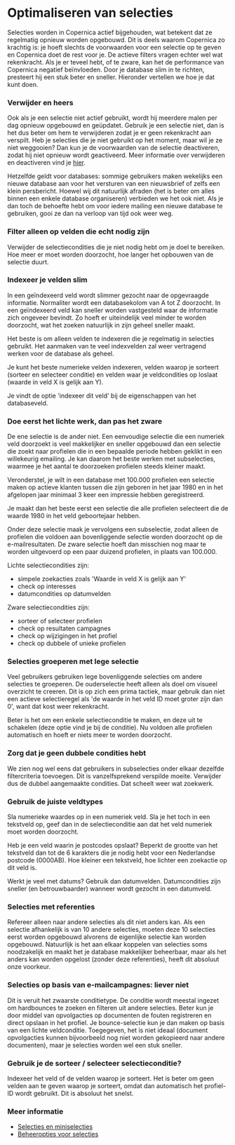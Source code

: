 # Optimaliseren van selecties

Selecties worden in Copernica actief bijgehouden, wat betekent dat ze 
regelmatig opnieuw worden opgebouwd. Dit is deels waarom Copernica zo 
krachtig is: je hoeft slechts de voorwaarden voor een selectie op te geven 
en Copernica doet de rest voor je. De actieve filters vragen echter wel wat 
rekenkracht. Als je er teveel hebt, of te zware, kan het de performance van 
Copernica negatief beïnvloeden. Door je database slim in te richten, 
presteert hij een stuk beter en sneller. Hieronder vertellen we hoe je 
dat kunt doen.

### Verwijder en heers
Ook als je een selectie niet actief gebruikt, wordt hij meerdere malen 
per dag opnieuw opgebouwd en geüpdatet. Gebruik je een selectie niet, 
dan is het dus beter om hem te verwijderen zodat je er geen rekenkracht 
aan verspilt. Heb je selecties die je niet gebruikt op het moment, maar 
wil je ze niet weggooien? Dan kun je de voorwaarden van de selectie 
deactiveren, zodat hij niet opnieuw wordt geactiveerd.
Meer informatie over verwijderen en deactiveren vind je [hier](selections-settings).

Hetzelfde geldt voor databases: sommige gebruikers maken wekelijks een 
nieuwe database aan voor het versturen van een nieuwsbrief of zelfs een 
klein persbericht. Hoewel wij dit natuurlijk afraden (het is beter om alles 
binnen een enkele database organiseren) verbieden we het ook niet. Als 
je dan toch de behoefte hebt om voor iedere mailing een nieuwe database 
te gebruiken, gooi ze dan na verloop van tijd ook weer weg.

### Filter alleen op velden die echt nodig zijn
Verwijder de selectiecondities die je niet nodig hebt om je doel te bereiken. 
Hoe meer er moet worden doorzocht, hoe langer het opbouwen van de selectie duurt.

### Indexeer je velden slim

In een geïndexeerd veld wordt slimmer gezocht naar de opgevraagde
informatie. Normaliter wordt een databasekolom van A tot Z doorzocht. In
een geïndexeerd veld kan sneller worden vastgesteld waar de informatie
zich ongeveer bevindt. Zo hoeft er uiteindelijk veel minder te worden
doorzocht, wat het zoeken natuurlijk in zijn geheel sneller maakt. 

Het beste is om alleen velden te indexeren die je regelmatig in
selecties gebruikt. Het aanmaken van te veel indexvelden zal weer
vertragend werken voor de database als geheel. 

Je kunt het beste numerieke velden indexeren, velden waarop je sorteert
(sorteer en selecteer conditie) en velden waar je veldcondities op
loslaat (waarde in veld X is gelijk aan Y).

Je vindt de optie 'indexeer dit veld' bij de eigenschappen van het
databaseveld.

### Doe eerst het lichte werk, dan pas het zware

De ene selectie is de ander niet. Een eenvoudige selectie die een
numeriek veld doorzoekt is veel makkelijker en sneller opgebouwd dan
een selectie die zoekt naar profielen die in een bepaalde periode hebben
geklikt in een willekeurig emailing. Je kan daarom het beste werken met
subselecties, waarmee je het aantal te doorzoeken profielen steeds
kleiner maakt.

Veronderstel, je wilt in een database met 100.000 profielen een selectie
maken op actieve klanten tussen die zijn geboren in het jaar 1980 en in
het afgelopen jaar minimaal 3 keer een impressie hebben geregistreerd.

Je maakt dan het beste eerst een selectie die alle profielen selecteert
die de waarde 1980 in het veld geboortejaar hebben.

Onder deze selectie maak je vervolgens een subselectie, zodat alleen de
profielen die voldoen aan bovenliggende selectie worden doorzocht op de
e-mailresultaten. De zware selectie hoeft dan misschien nog maar te
worden uitgevoerd op een paar duizend profielen, in plaats van 100.000.

Lichte selectiecondities zijn:

-   simpele zoekacties zoals 'Waarde in veld X is gelijk aan Y'
-   check op interesses
-   datumcondities op datumvelden

Zware selectiecondities zijn:

-   sorteer of selecteer profielen
-   check op resultaten campagnes
-   check op wijzigingen in het profiel
-   check op dubbele of unieke profielen

### Selecties groeperen met lege selectie

Veel gebruikers gebruiken lege bovenliggende selecties om andere selecties te
groeperen. De ouderselectie heeft alleen als doel om visueel overzicht
te creeren. Dit is op zich een prima tactiek, maar gebruik dan niet een actieve
selectieregel als 'de waarde in het veld ID moet groter zijn dan 0', want dat kost weer rekenkracht.

Beter is het om een enkele selectieconditie te maken, en deze uit te schakelen
(deze optie vind je bij de conditie). Nu voldoen alle profielen
automatisch en hoeft er niets meer te worden doorzocht.

### Zorg dat je geen dubbele condities hebt

We zien nog wel eens dat gebruikers in subselecties onder elkaar
dezelfde filtercriteria toevoegen. Dit is vanzelfsprekend verspilde
moeite. Verwijder dus de dubbel aangemaakte condities. Dat scheelt weer wat
zoekwerk.

### Gebruik de juiste veldtypes

Sla numerieke waardes op in een numeriek veld. Sla je het toch in een
tekstveld op, geef dan in de selectieconditie aan dat het veld numeriek
moet worden doorzocht.

Heb je een veld waarin je postcodes opslaat? Beperkt de grootte van het
tekstveld dan tot de 6 karakters die je nodig hebt voor een Nederlandse
postcode (0000AB). Hoe kleiner een tekstveld, hoe lichter een zoekactie
op dit veld is.

Werkt je veel met datums? Gebruik dan datumvelden. Datumcondities zijn
sneller (en betrouwbaarder) wanneer wordt gezocht in een datumveld.

### Selecties met referenties

Refereer alleen naar andere selecties als dit niet anders kan. Als een
selectie afhankelijk is van 10 andere selecties, moeten deze 10
selecties eerst worden opgebouwd alvorens de eigenlijke selectie kan
worden opgebouwd. Natuurlijk is het aan elkaar koppelen van selecties
soms noodzakelijk en maakt het je database makkelijker beheerbaar, maar
als het anders kan worden opgelost (zonder deze referenties), heeft dit
absoluut onze voorkeur.

### Selecties op basis van e-mailcampagnes: liever niet

Dit is veruit het zwaarste conditietype. De conditie wordt meestal
ingezet om hardbounces te zoeken en filteren uit andere selecties. Beter
kun je door middel van opvolgacties op documenten de fouten registreren en
direct opslaan in het profiel. Je bounce-selectie kun je dan maken op
basis van een lichte veldconditie. Toegegeven, het is niet ideaal
(document opvolgacties kunnen bijvoorbeeld nog niet worden gekopieerd
naar andere documenten), maar je selecties worden wel een stuk sneller.

### Gebruik je de sorteer / selecteer selectieconditie?

Indexeer het veld of de velden waarop je sorteert. Het is beter om
geen velden aan te geven waarop je sorteert, omdat dan automatisch het profiel-ID wordt
gebruikt. Dit is absoluut het snelst.


### Meer informatie

* [Selecties en miniselecties](selections-introduction)
* [Beheeropties voor selecties](selections-settings)